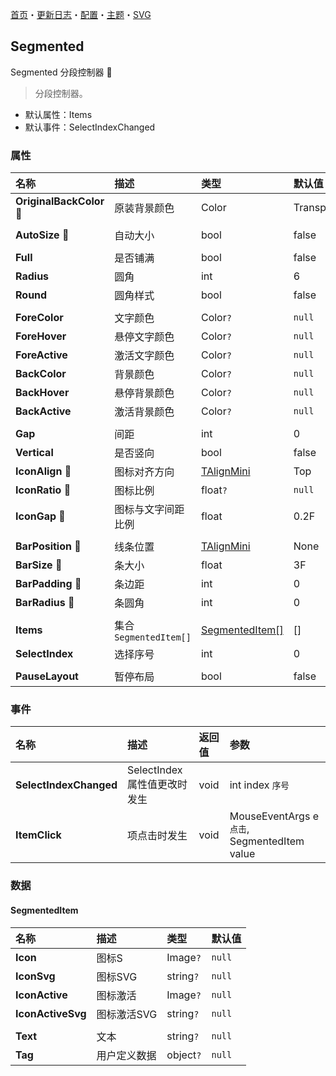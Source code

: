 ﻿[首页](../Home.md)・[更新日志](../UpdateLog.md)・[配置](../Config.md)・[主题](../Theme.md)・[SVG](../SVG.md)

## Segmented

Segmented 分段控制器 👚

> 分段控制器。

- 默认属性：Items
- 默认事件：SelectIndexChanged

### 属性

名称 | 描述 | 类型 | 默认值 |
:--|:--|:--|:--|
**OriginalBackColor** 🔴 | 原装背景颜色 | Color | Transparent |
||||
**AutoSize** 🔴 | 自动大小 | bool | false |
||||
**Full** | 是否铺满 | bool | false |
**Radius** | 圆角 | int | 6 |
**Round** | 圆角样式 | bool | false |
||||
**ForeColor** | 文字颜色 | Color`?` | `null` |
**ForeHover** | 悬停文字颜色 | Color`?` | `null` |
**ForeActive** | 激活文字颜色 | Color`?` | `null` |
**BackColor** | 背景颜色 | Color`?` | `null` |
**BackHover** | 悬停背景颜色 | Color`?` | `null` |
**BackActive** | 激活背景颜色 | Color`?` | `null` |
||||
**Gap** | 间距 | int | 0 |
**Vertical** | 是否竖向 | bool | false |
**IconAlign** 🔴 | 图标对齐方向 | [TAlignMini](Enum#talignmini) | Top |
**IconRatio** 🔴 | 图标比例 | float`?` | `null` |
**IconGap** 🔴 | 图标与文字间距比例 | float | 0.2F |
||||
**BarPosition** 🔴 | 线条位置 | [TAlignMini](Enum#talignmini) | None |
**BarSize** 🔴 | 条大小 | float | 3F |
**BarPadding** 🔴 | 条边距 | int | 0 |
**BarRadius** 🔴 | 条圆角 | int | 0 |
||||
**Items** | 集合 `SegmentedItem[]` | [SegmentedItem[]](#segmenteditem) | [] |
**SelectIndex** | 选择序号 | int | 0 |
||||
**PauseLayout** | 暂停布局 | bool | false |

### 事件

名称 | 描述 | 返回值 | 参数 |
:--|:--|:--|:--|
**SelectIndexChanged** | SelectIndex 属性值更改时发生 | void | int index `序号` |
**ItemClick** | 项点击时发生 | void | MouseEventArgs e `点击`, SegmentedItem value |

### 数据

#### SegmentedItem

名称 | 描述 | 类型 | 默认值 |
:--|:--|:--|:--|
**Icon** | 图标S | Image`?` | `null` |
**IconSvg** | 图标SVG | string`?` | `null` |
**IconActive** | 图标激活 | Image`?` | `null` |
**IconActiveSvg** | 图标激活SVG | string`?` | `null` |
|||||
**Text** | 文本 | string`?` | `null` |
**Tag** | 用户定义数据 | object`?` | `null` |